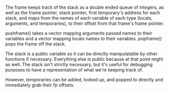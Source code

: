The frame keeps track of the stack as a double ended queue of integers, as well as the frame pointer, stack pointer, first temporary's address for each stack, and maps from the names of each variable of each type (locals, arguments, and temporaries), to their offset from that frame's frame pointer. 

pushframe() takes a vector mapping arguments passed names to their variables and a vector mapping locals names to their variables. popframe() pops the frame off the stack. 

The stack is a public variable so it can be directly manipulatable by other functions if necessary. Everything else is public because at that point might as well. The stack isn't strictly necessary, but it's useful for debugging purposes to have a representation of what we're keeping track of.

However, temporaries can be added, looked up, and popped to directly and immediately grab their fp offsets.